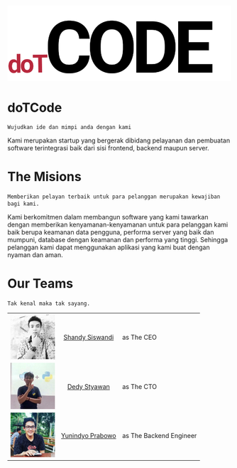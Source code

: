 <p align="center">
	<a name="top" href=""><img src="img/dotcode/dotcode_logo_black.png">
	</a>
</p>

# **doTCode**

    Wujudkan ide dan mimpi anda dengan kami

Kami merupakan startup yang bergerak dibidang pelayanan dan pembuatan software terintegrasi baik dari sisi frontend, backend maupun server.

# **The Misions**

    Memberikan pelayan terbaik untuk para pelanggan merupakan kewajiban bagi kami.

Kami berkomitmen dalam membangun software yang kami tawarkan dengan memberikan kenyamanan-kenyamanan untuk para pelanggan kami baik berupa keamanan data pengguna, performa server yang baik dan mumpuni, database dengan keamanan dan performa yang tinggi. Sehingga pelanggan kami dapat menggunakan aplikasi yang kami buat dengan nyaman dan aman.

# **Our Teams**

    Tak kenal maka tak sayang.

|                                                                      |                                                      |                         |
| :------------------------------------------------------------------: | :--------------------------------------------------: | ----------------------- |
| <img alt="Shandy" src="img/dotcode/shandy_siswandi.png" width="100"> | [Shandy Siswandi](https://github.com/shandysiswandi) | as The CEO              |
|       <img alt="dedy" src="img/dotcode/dedy.png" width="100">        |    [Dedy Styawan](https://github.com/jadahbakar)     | as The CTO              |
|     <img alt="dedy" src="img/dotcode/yunindio.jpeg" width="100">     |     [Yunindyo Prabowo](https://github.com/ypraw)     | as The Backend Engineer |
